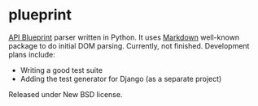 # plueprint
[API Blueprint](https://github.com/apiaryio/api-blueprint) parser written in Python.
It uses [Markdown](https://pythonhosted.org/Markdown) well-known package to do
initial DOM parsing.
Currently, not finished. Development plans include:

* Writing a good test suite
* Adding the test generator for Django (as a separate project)

Released under New BSD license.
